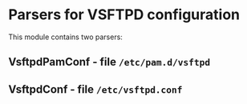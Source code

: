 Parsers for VSFTPD configuration
================================

This module contains two parsers:

VsftpdPamConf - file ``/etc/pam.d/vsftpd``
------------------------------------------

VsftpdConf - file ``/etc/vsftpd.conf``
--------------------------------------